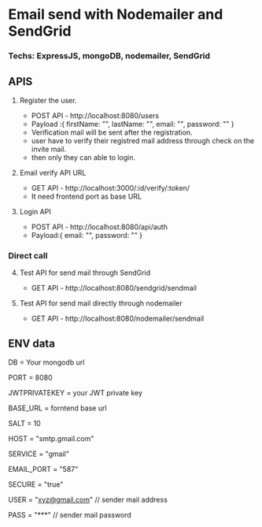 # Email send with Nodemailer and SendGrid

### Techs: ExpressJS, mongoDB, nodemailer, SendGrid

## APIS

1. Register the user. 
    - POST API - http://localhost:8080/users
    - Payload :{
        firstName: "",
		lastName: "",
		email: "",
		password: ""
    }
    - Verification mail will be sent after the registration.
    - user have to verify their registred mail address through check on the invite mail.
    - then only they can able to login.

2. Email verify API URL
    - GET API - http://localhost:3000/:id/verify/:token/
    - It need frontend port as base URL

3. Login API
    - POST API - http://localhost:8080/api/auth
    - Payload:{
         email: "", 
         password: ""
    }

### Direct call

4. Test API for send mail through SendGrid
    - GET API - http://localhost:8080/sendgrid/sendmail

5. Test API for send mail directly through nodemailer
    - GET API - http://localhost:8080/nodemailer/sendmail
    

## ENV data

DB = Your mongodb url

PORT = 8080

JWTPRIVATEKEY = your JWT private key

BASE_URL = forntend base url

SALT = 10

HOST = "smtp.gmail.com"

SERVICE = "gmail"

EMAIL_PORT = "587"

SECURE = "true"

USER = "xyz@gmail.com"  // sender mail address

PASS = "***" // sender mail password